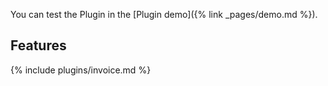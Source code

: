 You can test the Plugin in the [Plugin demo]({% link _pages/demo.md %}).

## Features 

{% include plugins/invoice.md %}
